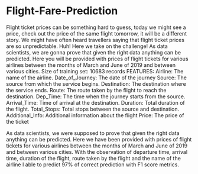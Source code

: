 # Flight-Fare-Prediction
Flight ticket prices can be something hard to guess, today we might see a price, check out the price of the same flight tomorrow, it will be a different story. We might have often heard travellers saying that flight ticket prices are so unpredictable. Huh! Here we take on the challenge! As data scientists, we are gonna prove that given the right data anything can be predicted. Here you will be provided with prices of flight tickets for various airlines between the months of March and June of 2019 and between various cities.
Size of training set: 10683 records
FEATURES:
Airline: The name of the airline.
Date_of_Journey: The date of the journey
Source: The source from which the service begins.
Destination: The destination where the service ends.
Route: The route taken by the flight to reach the destination.
Dep_Time: The time when the journey starts from the source.
Arrival_Time: Time of arrival at the destination.
Duration: Total duration of the flight.
Total_Stops: Total stops between the source and destination.
Additional_Info: Additional information about the flight
Price: The price of the ticket

As data scientists, we were supposed to prove that given the right data anything can be predicted. Here we have been provided with prices of flight tickets for various airlines between the months of March and June of 2019 and between various cities.
With the observation of departure time, arrival time, duration of the flight, route taken by the flight and the name of the airline I able to predict 97% of correct prediction with F1 score metrics.





